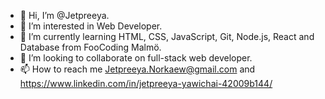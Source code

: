 - 👋 Hi, I’m @Jetpreeya.
- 👀 I’m interested in Web Developer. 
- 🌱 I’m currently learning HTML, CSS, JavaScript, Git, Node.js, React and Database from FooCoding Malmö. 
- 💞️ I’m looking to collaborate on full-stack web developer.
- 📫 How to reach me Jetpreeya.Norkaew@gmail.com and https://www.linkedin.com/in/jetpreeya-yawichai-42009b144/

<!---
Jetpreeya/Jetpreeya is a ✨ special ✨ repository because its `README.md` (this file) appears on your GitHub profile.
You can click the Preview link to take a look at your changes.
--->
